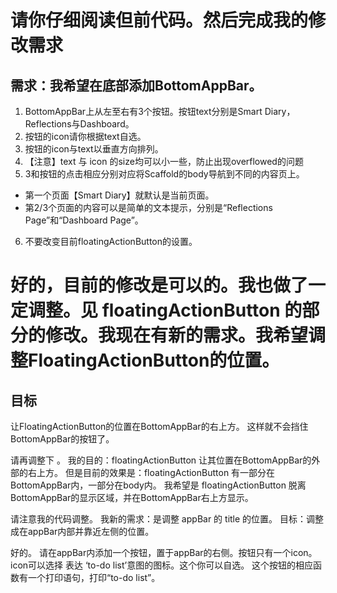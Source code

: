 # 请你仔细阅读但前代码。然后完成我的修改需求

## 需求：我希望在底部添加BottomAppBar。

1. BottomAppBar上从左至右有3个按钮。按钮text分别是Smart Diary，Reflections与Dashboard。
2. 按钮的icon请你根据text自选。
3. 按钮的icon与text以垂直方向排列。
4. 【注意】text 与 icon 的size均可以小一些，防止出现overflowed的问题
5. 3和按钮的点击相应分别对应将Scaffold的body导航到不同的内容页上。
  - 第一个页面【Smart Diary】就默认是当前页面。
  - 第2/3个页面的内容可以是简单的文本提示，分别是“Reflections Page”和“Dashboard Page”。
6. 不要改变目前floatingActionButton的设置。



# 好的，目前的修改是可以的。我也做了一定调整。见 floatingActionButton 的部分的修改。我现在有新的需求。我希望调整FloatingActionButton的位置。

## 目标
让FloatingActionButton的位置在BottomAppBar的右上方。
这样就不会挡住BottomAppBar的按钮了。


请再调整下 。
我的目的：floatingActionButton 让其位置在BottomAppBar的外部的右上方。
但是目前的效果是：floatingActionButton 有一部分在 BottomAppBar内，一部分在body内。
我希望是 floatingActionButton 脱离 BottomAppBar的显示区域，并在BottomAppBar右上方显示。



请注意我的代码调整。
我新的需求：是调整 appBar 的 title 的位置。
目标：调整成在appBar内部并靠近左侧的位置。


好的。
请在appBar内添加一个按钮，置于appBar的右侧。按钮只有一个icon。
icon可以选择 表达 ‘to-do list’意图的图标。这个你可以自选。
这个按钮的相应函数有一个打印语句，打印“to-do list”。